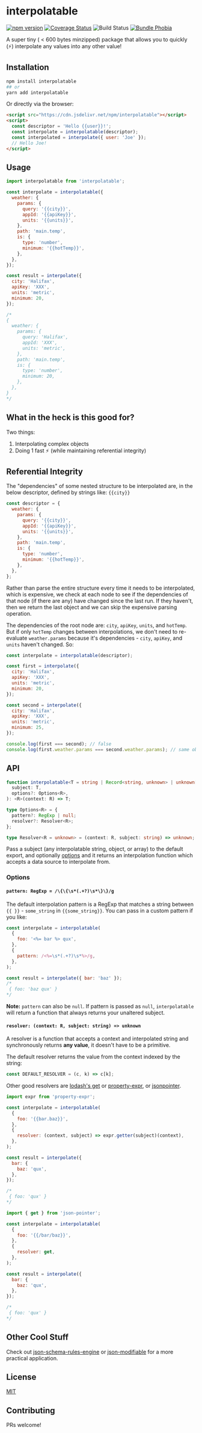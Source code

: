 # interpolatable

[![npm version](https://img.shields.io/npm/v/interpolatable)](https://npmjs.org/package/interpolatable)
[![Coverage Status](https://coveralls.io/repos/github/akmjenkins/interpolatable/badge.svg)](https://coveralls.io/github/akmjenkins/interpolatable)
![Build Status](https://github.com/akmjenkins/interpolatable/actions/workflows/test.yaml/badge.svg)
[![Bundle Phobia](https://badgen.net/bundlephobia/minzip/interpolatable)](https://bundlephobia.com/result?p=interpolatable)

A super tiny ( < 600 bytes minzipped) package that allows you to quickly (⚡) interpolate any values into any other value!

## Installation

```bash
npm install interpolatable
## or
yarn add interpolatable
```

Or directly via the browser:

```html
<script src="https://cdn.jsdelivr.net/npm/interpolatable"></script>
<script>
  const descriptor = 'Hello {{user}}!';
  const interpolate = interpolatable(descriptor);
  const interpolated = interpolate({ user: 'Joe' });
  // Hello Joe!
</script>
```

## Usage

```js
import interpolatable from 'interpolatable';

const interpolate = interpolatable({
  weather: {
    params: {
      query: '{{city}}',
      appId: '{{apiKey}}',
      units: '{{units}}',
    },
    path: 'main.temp',
    is: {
      type: 'number',
      minimum: '{{hotTemp}}',
    },
  },
});

const result = interpolate({
  city: 'Halifax',
  apiKey: 'XXX',
  units: 'metric',
  minimum: 20,
});

/*
{
  weather: {
    params: {
      query: 'Halifax',
      appId: 'XXX',
      units: 'metric',
    },
    path: 'main.temp',
    is: {
      type: 'number',
      minimum: 20,
    },
  },
}
*/
```

## What in the heck is this good for?

Two things:

1. Interpolating complex objects
2. Doing 1 fast ⚡ (while maintaining referential integrity)

## Referential Integrity

The "dependencies" of some nested structure to be interpolated are, in the below descriptor, defined by strings like: `{{city}}`

```js
const descriptor = {
  weather: {
    params: {
      query: '{{city}}',
      appId: '{{apiKey}}',
      units: '{{units}}',
    },
    path: 'main.temp',
    is: {
      type: 'number',
      minimum: '{{hotTemp}}',
    },
  },
};
```

Rather than parse the entire structure every time it needs to be interpolated, which is expensive, we check at each node to see if the dependencies of that node (if there are any) have changed since the last run. If they haven't, then we return the last object and we can skip the expensive parsing operation.

The dependencies of the root node are: `city`, `apiKey`, `units`, and `hotTemp`. But if only `hotTemp` changes between interpolations, we don't need to re-evaluate `weather.params` because it's dependencies - `city`, `apiKey`, and `units` haven't changed. So:

```js
const interpolate = interpolatable(descriptor);

const first = interpolate({
  city: 'Halifax',
  apiKey: 'XXX',
  units: 'metric',
  minimum: 20,
});

const second = interpolate({
  city: 'Halifax',
  apiKey: 'XXX',
  units: 'metric',
  minimum: 25,
});

console.log(first === second); // false
console.log(first.weather.params === second.weather.params); // same object! dependencies didn't change between runs
```

## API

```ts
function interpolatable<T = string | Record<string, unknown> | unknown[]>(
  subject: T,
  options?: Options<R>,
): <R>(context: R) => T;

type Options<R> = {
  pattern?: RegExp | null;
  resolver?: Resolver<R>;
};

type Resolver<R = unknown> = (context: R, subject: string) => unknown;
```

Pass a subject (any interpolatable string, object, or array) to the default export, and optionally [options](#options) and it returns an interpolation function which accepts a data source to interpolate from.

### Options

#### `pattern: RegExp = /\{\{\s*(.+?)\s*\}\}/g`

The default interpolation pattern is a RegExp that matches a string between `{{ }}` - `some_string` in `{{some_string}}`. You can pass in a custom pattern if you like:

```js
const interpolate = interpolatable(
  {
    foo: '<%= bar %> qux',
  },
  {
    pattern: /<%=\s*(.+?)\s*%>/g,
  },
);

const result = interpolate({ bar: 'baz' });
/*
 { foo: 'baz qux' }
*/
```

**Note:** `pattern` can also be `null`. If pattern is passed as `null`, `interpolatable` will return a function that always returns your unaltered subject.

#### `resolver: (context: R, subject: string) => unknown`

A resolver is a function that accepts a context and interpolated string and synchronously returns **any value**, it doesn't have to be a primitive.

The default resolver returns the value from the context indexed by the string:

```js
const DEFAULT_RESOLVER = (c, k) => c[k];
```

Other good resolvers are [lodash's get](https://lodash.com/docs/4.17.15#get) or [property-expr](https://github.com/jquense/expr), or [jsonpointer](https://www.npmjs.com/package/jsonpointer).

```js
import expr from 'property-expr';

const interpolate = interpolatable(
  {
    foo: '{{bar.baz}}',
  },
  {
    resolver: (context, subject) => expr.getter(subject)(context),
  },
);

const result = interpolate({
  bar: {
    baz: 'qux',
  },
});

/*
 { foo: 'qux' }
*/
```

```js
import { get } from 'json-pointer';

const interpolate = interpolatable(
  {
    foo: '{{/bar/baz}}',
  },
  {
    resolver: get,
  },
);

const result = interpolate({
  bar: {
    baz: 'qux',
  },
});

/*
 { foo: 'qux' }
*/
```

## Other Cool Stuff

Check out [json-schema-rules-engine](https://github.com/akmjenkins/json-schema-rules-engine) or [json-modifiable](https://github.com/akmjenkins/json-modifiable) for a more practical application.

## License

[MIT](./LICENSE)

## Contributing

PRs welcome!
